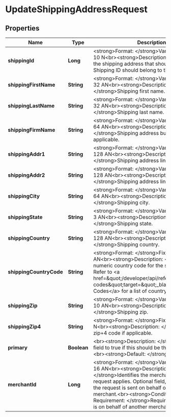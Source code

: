 
# UpdateShippingAddressRequest

## Properties
Name | Type | Description | Notes
------------ | ------------- | ------------- | -------------
**shippingId** | **Long** | &lt;strong&gt;Format: &lt;/strong&gt;Variable length, up to 10 N&lt;br&gt;&lt;strong&gt;Description: &lt;/strong&gt;ID of the shipping address that should be updated. Shipping ID should belong to the customer.  | 
**shippingFirstName** | **String** | &lt;strong&gt;Format: &lt;/strong&gt;Variable length, up to 32 AN&lt;br&gt;&lt;strong&gt;Description: &lt;/strong&gt;Shipping first name. | 
**shippingLastName** | **String** | &lt;strong&gt;Format: &lt;/strong&gt;Variable length, up to 32 AN&lt;br&gt;&lt;strong&gt;Description: &lt;/strong&gt;Shipping last name. | 
**shippingFirmName** | **String** | &lt;strong&gt;Format: &lt;/strong&gt;Variable length, up to 64 AN&lt;br&gt;&lt;strong&gt;Description: &lt;/strong&gt;Shipping address business name, if applicable.  |  [optional]
**shippingAddr1** | **String** | &lt;strong&gt;Format: &lt;/strong&gt;Variable length, up to 128 AN&lt;br&gt;&lt;strong&gt;Description: &lt;/strong&gt;Shipping address line item 1. |  [optional]
**shippingAddr2** | **String** | &lt;strong&gt;Format: &lt;/strong&gt;Variable length, up to 128 AN&lt;br&gt;&lt;strong&gt;Description: &lt;/strong&gt;Shipping address line item 2. |  [optional]
**shippingCity** | **String** | &lt;strong&gt;Format: &lt;/strong&gt;Variable length, up to 64 AN&lt;br&gt;&lt;strong&gt;Description: &lt;/strong&gt;Shipping city. |  [optional]
**shippingState** | **String** | &lt;strong&gt;Format: &lt;/strong&gt;Variable length, up to 3 AN&lt;br&gt;&lt;strong&gt;Description: &lt;/strong&gt;Shipping state. |  [optional]
**shippingCountry** | **String** | &lt;strong&gt;Format: &lt;/strong&gt;Variable length, up to 128 AN&lt;br&gt;&lt;strong&gt;Description: &lt;/strong&gt;Shipping country. |  [optional]
**shippingCountryCode** | **String** | &lt;strong&gt;Format: &lt;/strong&gt;Fixed length, 3 AN&lt;br&gt;&lt;strong&gt;Description: &lt;/strong&gt;ISO numeric country code for the shipping address. Refer to &lt;a href&#x3D;\&quot;/developer/api/reference#country-codes\&quot;target&#x3D;\&quot;_blank\&quot;&gt;Country Codes&lt;/a&gt; for a list of country codes. |  [optional]
**shippingZip** | **String** | &lt;strong&gt;Format: &lt;/strong&gt;Variable length, up to 10 AN&lt;br&gt;&lt;strong&gt;Description: &lt;/strong&gt;Shipping zip. |  [optional]
**shippingZip4** | **String** | &lt;strong&gt;Format: &lt;/strong&gt;Fixed length, 4 N&lt;br&gt;&lt;strong&gt;Description: &lt;/strong&gt;Shipping zip+4 code if applicable. |  [optional]
**primary** | **Boolean** | &lt;br&gt;&lt;strong&gt;Description: &lt;/strong&gt;Set this field to true if this should be the default address. &lt;br&gt;&lt;strong&gt;Default: &lt;/strong&gt;false |  [optional]
**merchantId** | **Long** | &lt;strong&gt;Format: &lt;/strong&gt;Variable length, up to 16 AN&lt;br&gt;&lt;strong&gt;Description: &lt;/strong&gt;Identifies the merchant to whom this request applies. Optional field, applicable only if the request is sent on behalf of another merchant.&lt;br&gt;&lt;strong&gt;Conditional Requirement: &lt;/strong&gt;Required if this request is on behalf of another merchant. |  [optional]



